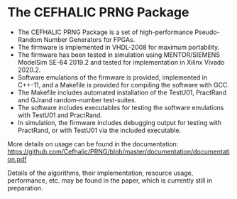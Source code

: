 # The CEFHALIC PRNG Package

* The CEFHALIC PRNG Package is a set of high-performance Pseudo-Random Number Generators for FPGAs.
* The firmware is implemented in VHDL-2008 for maximum portability.
* The firmware has been tested in simulation using MENTOR/SIEMENS ModelSim SE-64 2019.2 and tested for implementation in Xilinx Vivado 2020.2.
* Software emulations of the firmware is provided, implemented in C++-11, and a Makefile is provided for compiling the software with GCC.
* The Makefile includes automated installation of the TestU01, PractRand and GJrand random-number test-suites.
* The software includes executables for testing the software emulations with TestU01 and PractRand.
* In simulation, the firmware includes debugging output for testing with PractRand, or with TestU01 via the included executable.

More details on usage can be found in the documentation: https://github.com/Cefhalic/PRNG/blob/master/documentation/documentation.pdf

Details of the algorithms, their implementation, resource usage, performance, etc. may be found in the paper, which is currently still in preparation.
